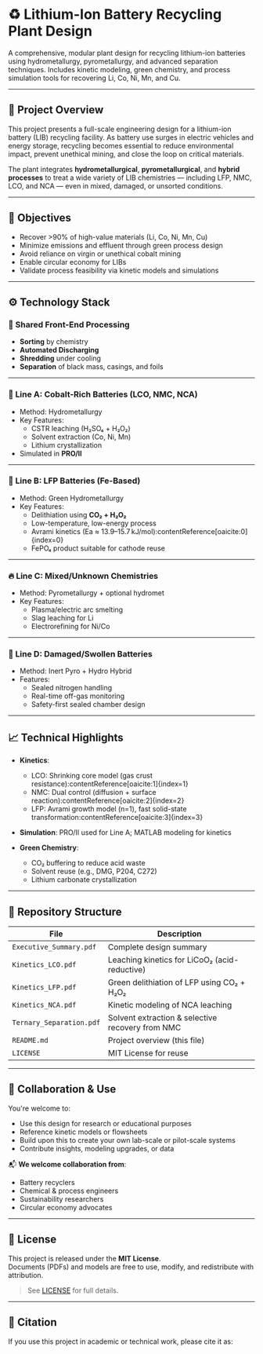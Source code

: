 # ♻️ Lithium-Ion Battery Recycling Plant Design

A comprehensive, modular plant design for recycling lithium-ion batteries using hydrometallurgy, pyrometallurgy, and advanced separation techniques. Includes kinetic modeling, green chemistry, and process simulation tools for recovering Li, Co, Ni, Mn, and Cu.

---

## 📘 Project Overview

This project presents a full-scale engineering design for a lithium-ion battery (LIB) recycling facility. As battery use surges in electric vehicles and energy storage, recycling becomes essential to reduce environmental impact, prevent unethical mining, and close the loop on critical materials.

The plant integrates **hydrometallurgical**, **pyrometallurgical**, and **hybrid processes** to treat a wide variety of LIB chemistries — including LFP, NMC, LCO, and NCA — even in mixed, damaged, or unsorted conditions.

---

## 🎯 Objectives

- Recover >90% of high-value materials (Li, Co, Ni, Mn, Cu)
- Minimize emissions and effluent through green process design
- Avoid reliance on virgin or unethical cobalt mining
- Enable circular economy for LIBs
- Validate process feasibility via kinetic models and simulations

---

## ⚙️ Technology Stack

### 🧩 Shared Front-End Processing
- **Sorting** by chemistry
- **Automated Discharging**
- **Shredding** under cooling
- **Separation** of black mass, casings, and foils

---

### 🧪 Line A: Cobalt-Rich Batteries (LCO, NMC, NCA)
- Method: Hydrometallurgy  
- Key Features:
  - CSTR leaching (H₂SO₄ + H₂O₂)
  - Solvent extraction (Co, Ni, Mn)
  - Lithium crystallization  
- Simulated in **PRO/II**

---

### 🔋 Line B: LFP Batteries (Fe-Based)
- Method: Green Hydrometallurgy  
- Key Features:
  - Delithiation using **CO₂ + H₂O₂**
  - Low-temperature, low-energy process
  - Avrami kinetics (Ea ≈ 13.9–15.7 kJ/mol):contentReference[oaicite:0]{index=0}
  - FePO₄ product suitable for cathode reuse

---

### 🔥 Line C: Mixed/Unknown Chemistries
- Method: Pyrometallurgy + optional hydromet  
- Key Features:
  - Plasma/electric arc smelting
  - Slag leaching for Li
  - Electrorefining for Ni/Co

---

### 🧯 Line D: Damaged/Swollen Batteries
- Method: Inert Pyro + Hydro Hybrid  
- Features:
  - Sealed nitrogen handling
  - Real-time off-gas monitoring
  - Safety-first sealed chamber design

---

## 📈 Technical Highlights

- **Kinetics**:
  - LCO: Shrinking core model (gas crust resistance):contentReference[oaicite:1]{index=1}
  - NMC: Dual control (diffusion + surface reaction):contentReference[oaicite:2]{index=2}
  - LFP: Avrami growth model (n=1), fast solid-state transformation:contentReference[oaicite:3]{index=3}

- **Simulation**: PRO/II used for Line A; MATLAB modeling for kinetics

- **Green Chemistry**:  
  - CO₂ buffering to reduce acid waste  
  - Solvent reuse (e.g., DMG, P204, C272)  
  - Lithium carbonate crystallization

---

## 📂 Repository Structure

| File | Description |
|------|-------------|
| `Executive_Summary.pdf` | Complete design summary |
| `Kinetics_LCO.pdf` | Leaching kinetics for LiCoO₂ (acid-reductive) |
| `Kinetics_LFP.pdf` | Green delithiation of LFP using CO₂ + H₂O₂ |
| `Kinetics_NCA.pdf` | Kinetic modeling of NCA leaching |
| `Ternary_Separation.pdf` | Solvent extraction & selective recovery from NMC |
| `README.md` | Project overview (this file) |
| `LICENSE` | MIT License for reuse |

---

## 🤝 Collaboration & Use

You're welcome to:
- Use this design for research or educational purposes
- Reference kinetic models or flowsheets
- Build upon this to create your own lab-scale or pilot-scale systems
- Contribute insights, modeling upgrades, or data

📬 **We welcome collaboration from**:
- Battery recyclers
- Chemical & process engineers
- Sustainability researchers
- Circular economy advocates

---

## 📜 License

This project is released under the **MIT License**.  
Documents (PDFs) and models are free to use, modify, and redistribute with attribution.

> See [LICENSE](./LICENSE) for full details.

---

## 🔗 Citation

If you use this project in academic or technical work, please cite it as:

